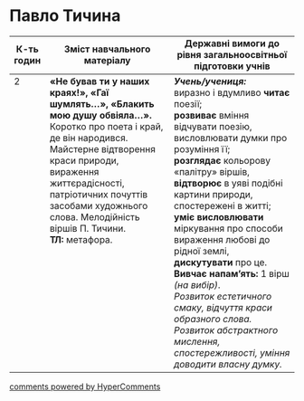 <div id="hypercomments_widget" class="js-hypercomments-widget invisible"></div>

# Павло Тичина

<table>
  <tr>
    <td width="10%" align="center"><b>К-ть годин</b></td>
    <td width="45%" align="center"><b>Зміст навчального матеріалу</b></td>
    <td width="45%" align="center"><b>Державні вимоги до рівня загальноосвітньої підготовки учнів</b></td>
  </tr>
<tbody>
  <tr>
<td width="10%" style="vertical-align:top !important;">2</td>
    <td width="45%" style="vertical-align:top !important;">
<b>«Не бував ти у наших краях!», «Гаї шумлять…», «Блакить мою душу обвіяла…».</b> Коротко про поета і край, де він народився. Майстерне відтворення краси природи, вираження життєрадісності, патріотичних почуттів засобами художнього слова. Мелодійність віршів П. Тичини. <br>
<b>ТЛ:</b> метафора. 
</td>
    <td width="45%" style="vertical-align:top !important;">
<i><b>Учень/учениця:</b></i><br>
виразно і вдумливо <b>читає</b> поезії;<br> 
<b>розвиває</b> вміння відчувати поезію, висловлювати думки про розуміння її;<br> 
<b>розглядає</b> кольорову «палітру» віршів, <b>відтворює</b> в уяві подібні картини природи, спостережені в житті;<br> 
<b>уміє висловлювати</b> міркування про способи вираження любові до рідної землі, <b>дискутувати</b> про це.<br> 
<b>Вивчає напам’ять:</b> 1 вірш <i>(на вибір)</i>. <br>
<i>Розвиток естетичного смаку, відчуття краси образного слова. Розвиток абстрактного мислення, спостережливості, уміння доводити власну думку.</i> </td>
  </tr>
</tbody>
</table>

<div class="js-hypercomments-container">
<a href="http://hypercomments.com" class="hc-link" title="comments widget">comments powered by HyperComments</a>
</div>